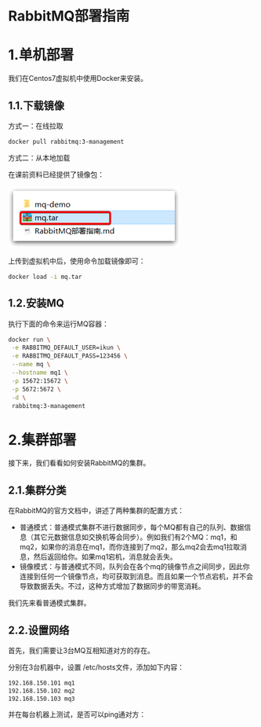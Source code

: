 # RabbitMQ部署指南









# 1.单机部署

我们在Centos7虚拟机中使用Docker来安装。

## 1.1.下载镜像

方式一：在线拉取

``` sh
docker pull rabbitmq:3-management
```



方式二：从本地加载

在课前资料已经提供了镜像包：

![image-20210423191210349](RabbitMQ部署指南.assets/image-20210423191210349.png) 

上传到虚拟机中后，使用命令加载镜像即可：

```sh
docker load -i mq.tar
```





## 1.2.安装MQ

执行下面的命令来运行MQ容器：

```sh
docker run \
 -e RABBITMQ_DEFAULT_USER=ikun \
 -e RABBITMQ_DEFAULT_PASS=123456 \
 --name mq \
 --hostname mq1 \
 -p 15672:15672 \
 -p 5672:5672 \
 -d \
 rabbitmq:3-management
```







# 2.集群部署

接下来，我们看看如何安装RabbitMQ的集群。

## 2.1.集群分类

在RabbitMQ的官方文档中，讲述了两种集群的配置方式：

- 普通模式：普通模式集群不进行数据同步，每个MQ都有自己的队列、数据信息（其它元数据信息如交换机等会同步）。例如我们有2个MQ：mq1，和mq2，如果你的消息在mq1，而你连接到了mq2，那么mq2会去mq1拉取消息，然后返回给你。如果mq1宕机，消息就会丢失。
- 镜像模式：与普通模式不同，队列会在各个mq的镜像节点之间同步，因此你连接到任何一个镜像节点，均可获取到消息。而且如果一个节点宕机，并不会导致数据丢失。不过，这种方式增加了数据同步的带宽消耗。



我们先来看普通模式集群。

## 2.2.设置网络

首先，我们需要让3台MQ互相知道对方的存在。

分别在3台机器中，设置 /etc/hosts文件，添加如下内容：

```
192.168.150.101 mq1
192.168.150.102 mq2
192.168.150.103 mq3
```

并在每台机器上测试，是否可以ping通对方：

